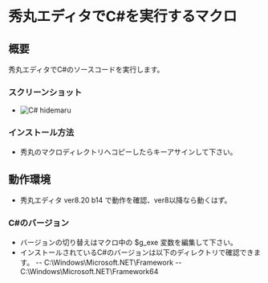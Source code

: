 # 秀丸エディタでC#を実行するマクロ

## 概要
秀丸エディタでC#のソースコードを実行します。

### スクリーンショット
- ![C# hidemaru](http://cdn-ak.f.st-hatena.com/images/fotolife/o/ohtorii/20120603/20120603000152.gif?1338649922 "C# 秀丸エディタ")

### インストール方法
- 秀丸のマクロディレクトリへコピーしたらキーアサインして下さい。

## 動作環境
- 秀丸エディタ ver8.20 b14 で動作を確認、ver8以降なら動くはず。

### C#のバージョン
- バージョンの切り替えはマクロ中の $g_exe 変数を編集して下さい。
- インストールされているC#のバージョンは以下のディレクトリで確認できます。
-- C:\Windows\Microsoft.NET\Framework
-- C:\Windows\Microsoft.NET\Framework64
